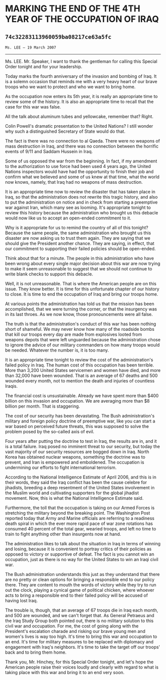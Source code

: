 # MARKING THE END OF THE 4TH YEAR OF THE OCCUPATION OF IRAQ
## `74c32283113960059ba08217ce63a5fc`
`Ms. LEE — 19 March 2007`

---


Ms. LEE. Mr. Speaker, I want to thank the gentleman for calling this 
Special Order tonight and for your leadership.

Today marks the fourth anniversary of the invasion and bombing of 
Iraq. It is a solemn occasion that reminds me with a very heavy heart 
of our brave troops who we want to protect and who we want to bring 
home.

As the occupation now enters its 5th year, it is really an 
appropriate time to review some of the history. It is also an 
appropriate time to recall that the case for this war was false.

All the talk about aluminum tubes and yellowcake, remember that? 
Right.


Colin Powell's dramatic presentation to the United Nations? I still 
wonder why such a distinguished Secretary of State would do that.

The fact is there was no connection to al Qaeda. There were no 
weapons of mass destruction in Iraq, and there was no connection 
between the horrific events of 9/11 and Saddam Hussein in Iraq.

Some of us opposed the war from the beginning. In fact, if my 
amendment to the authorization to use force had been used 4 years ago, 
the United Nations inspectors would have had the opportunity to finish 
their job and confirm what we believed and some of us knew at that 
time, what the world now knows, namely, that Iraq had no weapons of 
mass destruction.



It is an appropriate time now to review the disaster that has taken 
place in Iraq, so that the administration does not rewrite this tragic 
history, and also to put the administration on notice and in check from 
starting a preemptive war against Iran, which many see as looming. It's 
appropriate tonight to review this history because the administration 
who brought us this debacle would now like us to accept an open-ended 
commitment to it.

Why is it appropriate for us to remind the country of all of this 
tonight? Because the same people, the same administration who brought 
us this disaster are now asking us to trust them again. They are saying 
that we should give the President another chance. They are saying, in 
effect, that our commitment to supporting their failed policies should 
be open-ended.

Think about that for a minute. The people in this administration who 
have been wrong about every single major decision about this war are 
now trying to make it seem unreasonable to suggest that we should not 
continue to write blank checks to support this debacle.

Well, it is not unreasonable. That is where the American people are 
on this issue. They know better. It is time for this unfortunate 
chapter of our history to close. It is time to end the occupation of 
Iraq and bring our troops home.

At various points the administration has told us that the mission has 
been accomplished, that we were turning the corner, or that the 
insurgency was in its last throes. As we now know, those pronouncements 
were all false.

The truth is that the administration's conduct of this war has been 
nothing short of shameful. We may never know how many of the roadside 
bombs that kill our troops every day are made from explosives looted 
from weapons depots that were left unguarded because the administration 
chose to ignore the advice of our military commanders on how many 
troops would be needed. Whatever the number is, it is too many.

It is an appropriate time tonight to review the cost of the 
administration's failed policy in Iraq. The human cost of this 
occupation has been terrible. More than 3,200 United States servicemen 
and women have died, and more than 32,000 have been wounded. That is an 
average of 67 deaths and 500 wounded every month, not to mention the 
death and injuries of countless Iraqis.

The financial cost is unsustainable. Already we have spent more than 
$400 billion on this invasion and occupation. We are averaging more 
than $8 billion per month. That is staggering.

The cost of our security has been devastating. The Bush 
administration's military and foreign policy doctrine of preemptive 
war, like you can start a war based on perceived future threats, this 
was supposed to solve the problem posed by the so-called axis of evil.

Four years after putting the doctrine to test in Iraq, the results 
are in, and it is a total failure. Iraq posed no imminent threat to our 
security, but today the vast majority of our security resources are 
bogged down in Iraq. North Korea has obtained nuclear weapons, 
something the doctrine was to prevent, and Iran is empowered and 
emboldened. The occupation is undermining our efforts to fight 
international terrorism.

According to the National Intelligence Estimate of April 2006, and 
this is in their words, they said the Iraq conflict has been the cause 
celebre for jihadists, breeding a deep resentment of the United States 
involvement in the Muslim world and cultivating supporters for the 
global jihadist movement. Now, this is what the National Intelligence 
Estimate said.

Furthermore, the toll that the occupation is taking on our Armed 
Forces is stretching the military beyond the breaking point. The 
Washington Post reported today that Army and Marine officials are 
referring to a readiness death spiral in which the ever more rapid pace 
of war zone rotations has consumed 40 percent of the total gear, 
wearied troops, and left no time to train to fight anything other than 
insurgents now at hand.

The administration likes to talk about the situation in Iraq in terms 
of winning and losing, because it is convenient to portray critics of 
their policies as opposed to victory or supportive of defeat. The fact 
is you cannot win an occupation, just as there is no way for the United 
States to win an Iraqi civil war.

The Bush administration understands this just as they understand that 
there are no pretty or clean options for bringing a responsible end to 
our policy there. They are content to mouth the words of victory while 
they try to run out the clock, playing a cynical game of political 
chicken, where whoever acts to bring a responsible end to their failed 
policy will be accused of having lost Iraq.

The trouble is, though, that an average of 67 troops die in Iraq each 
month, and 500 are wounded, and we can't forget that. As General 
Petraeus and the Iraq Study Group both pointed out, there is no 
military solution to this civil war and occupation. For me, the cost of 
going along with the President's escalation charade and risking our 
brave young men and women's lives is way too high. It's time to bring 
this war and occupation to an end. It's time for military measures to 
be replaced with diplomacy and engagement with Iraq's neighbors. It's 
time to take the target off our troops' back and to bring them home.

Thank you, Mr. Hinchey, for this Special Order tonight, and let's 
hope the American people raise their voices loudly and clearly with 
regard to what is taking place with this war and bring it to an end 
very soon.